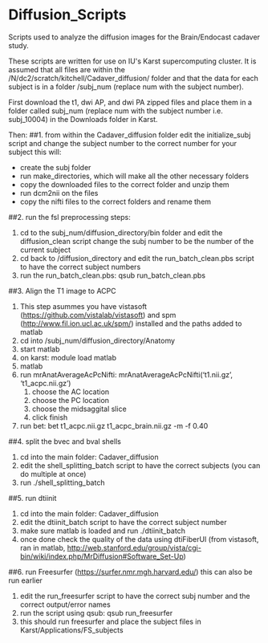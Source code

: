 # Diffusion_Scripts
Scripts used to analyze the diffusion images for the Brain/Endocast cadaver study.

These scripts are written for use on IU's Karst supercomputing cluster.
It is assumed that all files are within the /N/dc2/scratch/kitchell/Cadaver_diffusion/ folder 
and that the data for each subject is in a folder /subj_num (replace num with the subject number). 

First download the t1, dwi AP, and dwi PA zipped files and place them in a folder called
subj_num (replace num with the subject number i.e. subj_10004) in the Downloads folder in Karst.

Then:
##1. from within the Cadaver_diffusion folder edit the initialize_subj script and change the subject number to the correct number for your subject
this will:
- create the subj folder 
- run make_directories, which will make all the other necessary folders
- copy the downloaded files to the correct folder and unzip them
- run dcm2nii on the files
- copy the nifti files to the correct folders and rename them
  
##2. run the fsl preprocessing steps:
1. cd to the subj_num/diffusion_directory/bin folder and edit the diffusion_clean script change the subj number to be the number of the current subject
2. cd back to /diffusion_directory and edit the run_batch_clean.pbs script to have the correct subject numbers
3. run the run_batch_clean.pbs: qsub run_batch_clean.pbs
  
##3. Align the T1 image to ACPC
1. This step asummes you have vistasoft (https://github.com/vistalab/vistasoft) and spm (http://www.fil.ion.ucl.ac.uk/spm/) installed and the paths added to matlab
2. cd into /subj_num/diffusion_directory/Anatomy
3. start matlab 
  1. on karst: module load matlab
  2.  matlab
4. run mrAnatAverageAcPcNifti: mrAnatAverageAcPcNifti(‘t1.nii.gz’, ‘t1_acpc.nii.gz’)
      1. choose the AC location
      2. choose the PC location
      3. choose the midsaggital slice
      4. click finish
5. run bet: bet t1_acpc.nii.gz t1_acpc_brain.nii.gz -m -f 0.40
  
##4. split the bvec and bval shells
1. cd into the main folder: Cadaver_diffusion
2. edit the shell_splitting_batch script to have the correct subjects (you can do multiple at once)
3.  run ./shell_splitting_batch
  
##5. run dtiinit
1. cd into the main folder: Cadaver_diffusion
2.  edit the dtiinit_batch script to have the correct subject number
3.  make sure matlab is loaded and run ./dtiinit_batch
4.  once done check the quality of the data using dtiFiberUI (from vistasoft, ran in matlab, http://web.stanford.edu/group/vista/cgi-bin/wiki/index.php/MrDiffusion#Software_Set-Up)

##6. run Freesurfer (https://surfer.nmr.mgh.harvard.edu/) this can also be run earlier
1. edit the run_freesurfer script to have the correct subj number and the correct output/error names
2. run the script using qsub: qsub run_freesurfer
3. this should run freesurfer and place the subject files in Karst/Applications/FS_subjects
  
